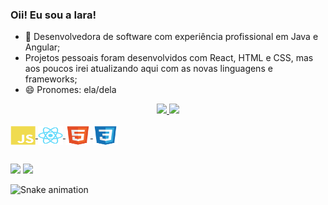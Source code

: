 ### Oii! Eu sou a Iara! 

- 🌱 Desenvolvedora de software com experiência profissional em Java e Angular;
- Projetos pessoais foram desenvolvidos com React, HTML e CSS, mas aos poucos irei atualizando aqui com as novas linguagens e frameworks;
- 😄 Pronomes: ela/dela

<div align="center">
  <a href="https://github.com/iarapedrosa">
  <img width="48%" src="https://github-readme-stats.vercel.app/api?username=iarapedrosa&show_icons=true&theme=dracula&include_all_commits=true&count_private=true"/>
  <img width="48%" src="https://github-readme-stats.vercel.app/api/top-langs/?username=iarapedrosa&layout=compact&langs_count=7&theme=dracula"/>
</div>
<div style="display: inline_block"><br>
  <img align="center" alt="Iara-Js" height="30" width="40" src="https://raw.githubusercontent.com/devicons/devicon/master/icons/javascript/javascript-plain.svg">
  <img align="center" alt="Iara-React" height="30" width="40" src="https://raw.githubusercontent.com/devicons/devicon/master/icons/react/react-original.svg">
  <img align="center" alt="Iara-HTML" height="30" width="40" src="https://raw.githubusercontent.com/devicons/devicon/master/icons/html5/html5-original.svg">
  <img align="center" alt="Iara-CSS" height="30" width="40" src="https://raw.githubusercontent.com/devicons/devicon/master/icons/css3/css3-original.svg">
</div>
  
##
<div> 
  <a href = "mailto:iaraferreirahg@gmail.com"><img src="https://img.shields.io/badge/-Gmail-%23333?style=for-the-badge&logo=gmail&logoColor=white" target="_blank"></a>
  <a href="https://www.linkedin.com/in/iara-pedrosa/" target="_blank"><img src="https://img.shields.io/badge/-LinkedIn-%230077B5?style=for-the-badge&logo=linkedin&logoColor=white" target="_blank"></a> 
</div>

  ![Snake animation](https://github.com/iarapedrosa/iarapedrosa/blob/output/github-contribution-grid-snake.svg)
